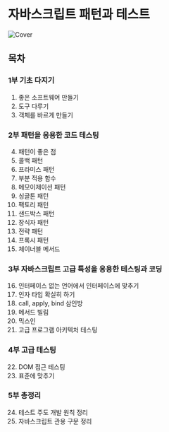 # 자바스크립트 패턴과 테스트 

![Cover](assets/cover.jpg)

## 목차

### 1부 기초 다지기
1. 좋은 소프트웨어 만들기
2. 도구 다루기
3. 객체를 바르게 만들기

### 2부 패턴을 응용한 코드 테스팅
4. 패턴이 좋은 점
5. 콜백 패턴
6. 프라미스 패턴
7. 부분 적용 함수
8. 메모이제이션 패턴
9. 싱글톤 패턴
10. 팩토리 패턴
11. 샌드박스 패턴
12. 장식자 패턴
13. 전략 패턴
14. 프록시 패턴
15. 체이너블 메서드

### 3부 자바스크립트 고급 특성을 응용한 테스팅과 코딩
16. 인터페이스 없는 언어에서 인터페이스에 맞추기
17. 인자 타입 확실히 하기
18. call, apply, bind 삼인방
19. 메서드 빌림
20. 믹스인
21. 고급 프로그램 아키텍처 테스팅

### 4부 고급 테스팅
22. DOM 접근 테스팅
23. 표준에 맞추기

### 5부 총정리
24. 테스트 주도 개발 원칙 정리
25. 자바스크립트 관용 구문 정리
